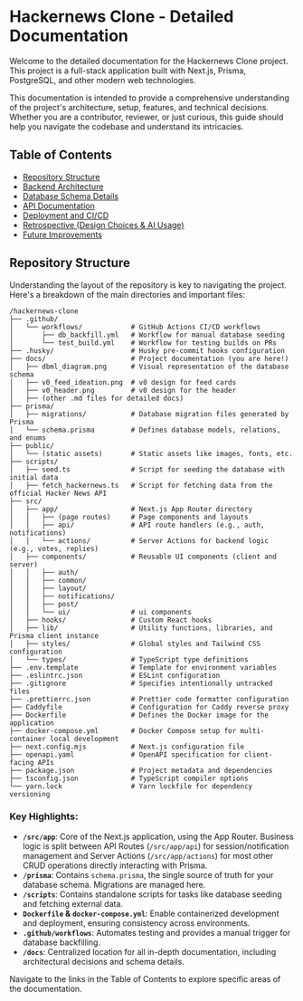 # Hackernews Clone - Detailed Documentation

Welcome to the detailed documentation for the Hackernews Clone project. This project is a full-stack application built with Next.js, Prisma, PostgreSQL, and other modern web technologies.

This documentation is intended to provide a comprehensive understanding of the project's architecture, setup, features, and technical decisions. Whether you are a contributor, reviewer, or just curious, this guide should help you navigate the codebase and understand its intricacies.

## Table of Contents

- [Repository Structure](#repository-structure)
- [Backend Architecture](./backend_architecture.md)
- [Database Schema Details](./database_schema.md)
- [API Documentation](./api_documentation.md)
- [Deployment and CI/CD](./deployment_and_cicd.md)
- [Retrospective (Design Choices & AI Usage)](./retrospective.md)
- [Future Improvements](./future_improvements.md)

## Repository Structure

Understanding the layout of the repository is key to navigating the project. Here's a breakdown of the main directories and important files:

```
/hackernews-clone
├── .github/
│   └── workflows/            # GitHub Actions CI/CD workflows
│       ├── db_backfill.yml   # Workflow for manual database seeding
│       └── test_build.yml    # Workflow for testing builds on PRs
├── .husky/                   # Husky pre-commit hooks configuration
├── docs/                     # Project documentation (you are here!)
│   ├── dbml_diagram.png      # Visual representation of the database schema
│   ├── v0_feed_ideation.png  # v0 design for feed cards
│   ├── v0_header.png         # v0 design for the header
│   ├── (other .md files for detailed docs)
├── prisma/
│   ├── migrations/           # Database migration files generated by Prisma
│   └── schema.prisma         # Defines database models, relations, and enums
├── public/
│   └── (static assets)       # Static assets like images, fonts, etc.
├── scripts/
│   ├── seed.ts               # Script for seeding the database with initial data
│   ├── fetch_hackernews.ts   # Script for fetching data from the official Hacker News API
├── src/
│   ├── app/                  # Next.js App Router directory
│   │   ├── (page routes)     # Page components and layouts
│   │   ├── api/              # API route handlers (e.g., auth, notifications)
│   │   └── actions/          # Server Actions for backend logic (e.g., votes, replies)
│   ├── components/           # Reusable UI components (client and server)
│   │   ├── auth/
│   │   ├── common/
│   │   ├── layout/
│   │   ├── notifications/
│   │   ├── post/
│   │   └── ui/               # ui components
│   ├── hooks/                # Custom React hooks
│   ├── lib/                  # Utility functions, libraries, and Prisma client instance
│   ├── styles/               # Global styles and Tailwind CSS configuration
│   └── types/                # TypeScript type definitions
├── .env.template             # Template for environment variables
├── .eslintrc.json            # ESLint configuration
├── .gitignore                # Specifies intentionally untracked files
├── .prettierrc.json          # Prettier code formatter configuration
├── Caddyfile                 # Configuration for Caddy reverse proxy
├── Dockerfile                # Defines the Docker image for the application
├── docker-compose.yml        # Docker Compose setup for multi-container local development
├── next.config.mjs           # Next.js configuration file
├── openapi.yaml              # OpenAPI specification for client-facing APIs
├── package.json              # Project metadata and dependencies
├── tsconfig.json             # TypeScript compiler options
└── yarn.lock                 # Yarn lockfile for dependency versioning
```

### Key Highlights:

*   **`/src/app`**: Core of the Next.js application, using the App Router. Business logic is split between API Routes (`/src/app/api`) for session/notification management and Server Actions (`/src/app/actions`) for most other CRUD operations directly interacting with Prisma.
*   **`/prisma`**: Contains `schema.prisma`, the single source of truth for your database schema. Migrations are managed here.
*   **`/scripts`**: Contains standalone scripts for tasks like database seeding and fetching external data.
*   **`Dockerfile` & `docker-compose.yml`**: Enable containerized development and deployment, ensuring consistency across environments.
*   **`.github/workflows`**: Automates testing and provides a manual trigger for database backfilling.
*   **`/docs`**: Centralized location for all in-depth documentation, including architectural decisions and schema details.

Navigate to the links in the Table of Contents to explore specific areas of the documentation. 